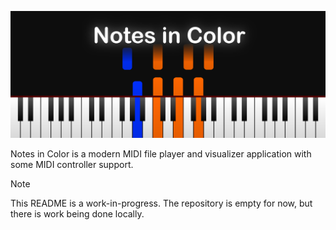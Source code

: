 <p align="center">
	<img src="SHOWCASE.png" alt="Showcase Picture">
</p>

Notes in Color is a modern MIDI file player and visualizer application with some MIDI controller support.

> [!NOTE]
> This README is a work-in-progress. The repository is empty for now, but there is work being done locally.